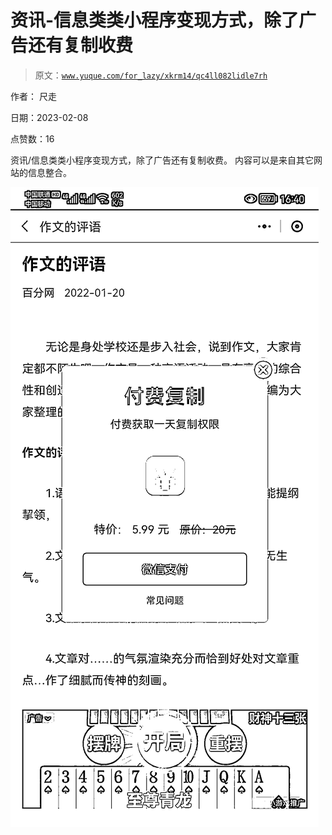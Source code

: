 # 资讯-信息类类小程序变现方式，除了广告还有复制收费

> 原文：[`www.yuque.com/for_lazy/xkrm14/qc4ll082lidle7rh`](https://www.yuque.com/for_lazy/xkrm14/qc4ll082lidle7rh)

作者： 尺走

日期：2023-02-08

点赞数：16

资讯/信息类类小程序变现方式，除了广告还有复制收费。 内容可以是来自其它网站的信息整合。

![](img/982842b0208069dff2e3342cef2e0f3e.png)




